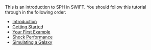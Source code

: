 This is an introduction to SPH in SWIFT. You should follow this
tutorial through in the following order:

+ [Introduction](introduction.md)
+ [Getting Started](getting_started.md)
+ [Your First Example](your_first_example.md)
+ [Shock Performance](shock_performance.md)
+ [Simulating a Galaxy](simulating_a_galaxy.md)